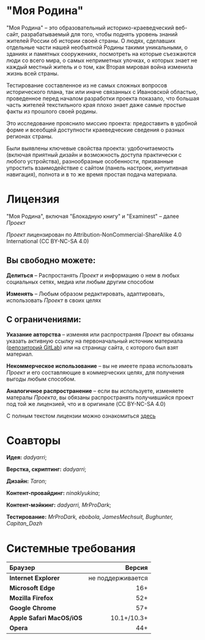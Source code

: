 "Моя Родина"
===

"Моя Родина" – это образовательный историко-краеведческий веб-сайт, разрабатываемый для того, чтобы поднять уровень знаний жителей России об истории своей страны. О людях, сделавших отдельные части нашей необъятной Родины такими уникальными, о зданиях и памятных сооружениях, посмотреть на которые съезжаются люди со всего мира, о самых неприметных улочках, о которых знает не каждый местный житель и о том, как Вторая мировая война изменила жизнь всей страны.

Тестирование составленное из не самых сложных вопросов исторического плана, так или иначе связанных с Ивановской областью, проведенное перед началом разработки проекта показало, что большая часть жителей текстильного края плохо знает даже самые простые факты из прошлого своей родины.

Это исследование прояснило миссию проекта: предоставить в удобной форме и всеобщей доступности краеведческие сведения о разных регионах страны.

Были выявлены ключевые свойства проекта: удобочитаемость (включая приятный дизайн и возможность доступа практически с любого устройства), разнообразные особенности, призванные упростить взаимодействие с сайтом (панель настроек, интуитивная навигация), полнота и в то же время простая подача материала.

Лицензия
===

"Моя Родина", включая "Блокадную книгу" и "Examinest" – далее *Проект*

*Проект* лицензирован по Attribution-NonCommercial-ShareAlike 4.0 International (CC BY-NC-SA 4.0)

Вы свободно можете:
---

**Делиться** – Распростанять *Проект* и информацию о нем в любых социальных сетях, медиа или любым другим способом

**Изменять** – Любым образом редактировать, адаптировать, использовать *Проект* в своих целях

С ограничениями:
---

**Указание авторства** – изменяя или распространяя *Проект* вы обязаны указать активную ссылку на первоначальный источник материала ([репозиторий GitLab](https://gitlab.com/dadyarri/motherland)) или на страницу сайта, с которого был взят материал.

**Некоммерческое использование** – вы не имеете права использовать *Проект* и его составляющие в коммерческих целях, для получения выгоды любым способом.

**Аналогичное распространение** – если вы используете, изменяете матералы *Проекта*, вы обязаны распространять получившийся проект под той же лицензией, что и в оригинале (CC BY-NC-SA 4.0)

С полным текстом лицензии можно ознакомиться [здесь](https://creativecommons.org/licenses/by-nc-sa/4.0/legalcode.ru)

Соавторы
===

**Идея:**  *dadyarri*;

**Верстка, скриптинг:** *dadyarri*;

**Дизайн:** *Taron*;

**Контент-провайдинг:** *ninaklyukina*;

**Контент-мэйкинг:** *dadyarri, MrProDark*;

**Тестирование:** *MrProDark, ebobola, JamesMechsuit, Bughunter, Capitan_Dazh*

Системные требования
===

| Браузер                    |            Версия |
| :------------------------- | ----------------: |
| **Internet Explorer**      | не поддерживается |
| **Microsoft Edge**         |               16+ |
| **Mozilla Firefox**        |               52+ |
| **Google Chrome**          |               57+ |
| **Apple Safari MacOS/iOS** |       10.1+/10.3+ |
| **Opera**                  |               44+ |
